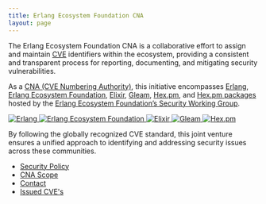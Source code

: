 ```yaml
---
title: Erlang Ecosystem Foundation CNA
layout: page
---
```


The Erlang Ecosystem Foundation CNA is a collaborative
effort to assign and maintain [CVE](https://www.cve.org/) identifiers within the
ecosystem, providing a consistent and transparent process for reporting,
documenting, and mitigating security vulnerabilities.

As a [CNA (CVE Numbering Authority)](https://www.cve.org/programorganization/cnas),
this initiative encompasses [Erlang](https://www.erlang.org/), [Erlang Ecosystem Foundation](https://erlef.org/),
[Elixir](https://elixir-lang.org/), [Gleam](https://gleam.run/), [Hex.pm](https://hex.pm),
and [Hex.pm packages](https://hex.pm/packages) hosted by the
[Erlang Ecosystem Foundation’s Security Working Group](https://erlef.org/wg/security).

<p class="members mt-5 mb-5">
  <a href="https://www.erlang.org/">
    <img src="/assets/img/erlang-logo.svg" alt="Erlang" />
  </a>
  <a href="https://erlef.org/">
    <img src="/assets/img/eef-logo.svg" alt="Erlang Ecosystem Foundation" />
  </a>
  <a href="https://elixir-lang.org/">
    <img src="/assets/img/elixir-logo.png" alt="Elixir" />
  </a>
  <a href="https://gleam.run/">
    <img src="/assets/img/gleam-logo.svg" alt="Gleam" />
  </a>
  <a href="https://hex.pm/">
    <img src="/assets/img/hex-logo.png" alt="Hex.pm" />
  </a>
</p>

By following the globally recognized CVE standard, this joint venture ensures a
unified approach to identifying and addressing security issues across these
communities.

* [Security Policy](./security-policy)
* [CNA Scope](./scope)
* [Contact](./contact)
* [Issued CVE's](./cves/)
